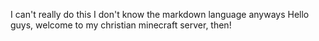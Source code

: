 I can't really do this
I don't know the markdown language anyways
Hello guys, welcome to my christian minecraft server, then!
